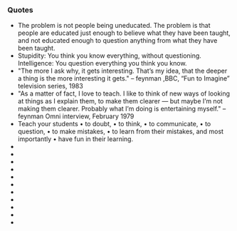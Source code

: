 ### Quotes
* The problem is not people being uneducated. The problem is that people are educated just enough to believe what they have been taught, and not educated enough to question anything from what they have been taught.
* Stupidity: You think you know everything, without questioning. Intelligence: You question everything you think you know.
* "The more I ask why, it gets interesting. That’s my idea, that the deeper a thing is the more interesting it gets."
– feynman ,BBC, “Fun to Imagine” television series, 1983
* "As a matter of fact, I love to teach. I like to think of new ways of looking at things as I explain them, to make them clearer — but maybe I’m not making them clearer. Probably what I’m doing is entertaining myself."
–feynman Omni interview, February 1979
* Teach your students
• to doubt,
• to think,
• to communicate,
• to question,
• to make mistakes,
• to learn from their mistakes, and most importantly
• have fun in their learning.
*
*
*
*
*
*
*
*
*
*
*

